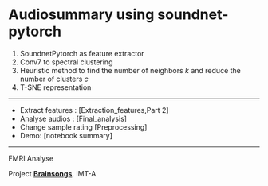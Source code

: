 # Audiosummary using soundnet-pytorch

1. SoundnetPytorch as feature extractor
2. Conv7 to spectral clustering
3. Heuristic method to find the number of neighbors *k* and reduce the number of clusters *c* 
4. T-SNE representation

____
- Extract features : [Extraction_features,Part 2]
- Analyse audios : [Final_analysis]
- Change sample rating [Preprocessing]
- Demo: [notebook summary]


----
FMRI Analyse

Project [**Brainsongs**](http://brain.bzh). IMT-A
 
